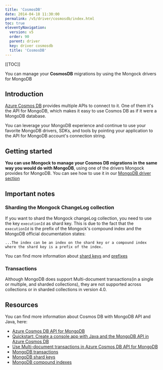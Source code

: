 ```yaml
---
title: 'CosmosDB' 
date: 2014-04-18 11:30:00 
permalink: /v5/driver/cosmosdb/index.html
toc: true
eleventyNavigation:
  version: v5
  order: 90 
  parent: driver
  key: driver cosmosdb 
  title: 'CosmosDB'
---
```

[[TOC]]

<p class="success">You can manage your <b>CosmosDB</b> migrations by using the Mongock drivers for MongoDB</p>


## Introduction
[Azure Cosmos DB](https://docs.microsoft.com/en-us/azure/cosmos-db/introduction) provides multiple APIs to connect to it. One of them it's the API for MongoDB, which makes it easy to use Cosmos DB as if it were a MongoDB database. 

You can leverage your MongoDB experience and continue to use your favorite MongoDB drivers, SDKs, and tools by pointing your application to the API for MongoDB account's connection string.

## Getting started
**You can use Mongock to manage your Cosmos DB migrations in the same way you would do with MongoDB**, using one of the drivers Mongock provides for MongoDB. You can see how to use it in our [MongoDB driver section](/v5/driver/mongodb)
 
## Important notes
### Sharding the Mongock ChangeLog collection
If you want to shard the Mongock changeLog collection, you need to use the key `executionId` as shard key. This is due to the fact that the `executionId` is the prefix of the Mongock's compound index and the MongoDB official documentation states:

`...The index can be an index on the shard key or a compound index where the shard key is a prefix of the index.`

You can find more information about [shard keys](https://docs.mongodb.com/manual/core/sharding-shard-key/#shard-key-indexes) and [prefixes](https://docs.mongodb.com/manual/core/index-compound/#prefixes)

### Transactions
 Although MongoDB does support Multi-document transactions(in a single or multiple, and sharded collections), they are not supported across collections or in sharded collections in version 4.0.



## Resources

You can find more information about Cosmos DB with MongoDB API and Java, here:

- [Azure Cosmos DB API for MongoDB](https://docs.microsoft.com/en-us/azure/cosmos-db/mongodb/mongodb-introduction)
- [Quickstart: Create a console app with Java and the MongoDB API in Azure Cosmos DB](https://docs.microsoft.com/en-us/azure/cosmos-db/mongodb/create-mongodb-java)
- [Use Multi-document transactions in Azure Cosmos DB API for MongoDB](https://docs.microsoft.com/en-us/azure/cosmos-db/mongodb/use-multi-document-transactions)
- [MongoDB transactions](https://docs.mongodb.com/v5.0/core/transactions/)
- [MongoDB shard keys](https://docs.mongodb.com/manual/core/sharding-shard-key/#shard-key-indexes)
- [MongoDB compound indexes](https://docs.mongodb.com/manual/core/index-compound/#prefixes)
